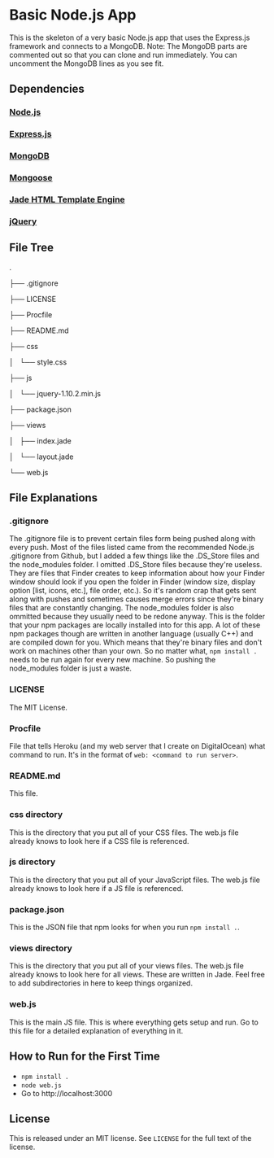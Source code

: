 # Basic Node.js App
This is the skeleton of a very basic Node.js app that uses the Express.js framework and connects to a MongoDB.
Note: The MongoDB parts are commented out so that you can clone and run immediately. You can uncomment the MongoDB lines as you see fit.

## Dependencies

### [Node.js](http://nodejs.org/)

### [Express.js](http://expressjs.com/)

### [MongoDB](http://www.mongodb.org/)

### [Mongoose](http://mongoosejs.com/)

### [Jade HTML Template Engine](http://jade-lang.com/)

### [jQuery](http://jquery.com)

## File Tree
.

├── .gitignore

├── LICENSE

├── Procfile

├── README.md

├── css

│   └── style.css

├── js

│   └── jquery-1.10.2.min.js

├── package.json

├── views

│   ├── index.jade

│   └── layout.jade

└── web.js

## File Explanations

### .gitignore
The .gitignore file is to prevent certain files form being pushed along with every push. Most of the files listed came from the recommended Node.js .gitignore from Github, but I added a few things like the .DS_Store files and the node_modules folder. I omitted .DS_Store files because they're useless. They are files that Finder creates to keep information about how your Finder window should look if you open the folder in Finder (window size, display option [list, icons, etc.], file order, etc.). So it's random crap that gets sent along with pushes and sometimes causes merge errors since they're binary files that are constantly changing. The node_modules folder is also ommitted because they usually need to be redone anyway. This is the folder that your npm packages are locally installed into for this app. A lot of these npm packages though are written in another language (usually C++) and are compiled down for you. Which means that they're binary files and don't work on machines other than your own. So no matter what, `npm install .` needs to be run again for every new machine. So pushing the node_modules folder is just a waste.

### LICENSE
The MIT License.

### Procfile
File that tells Heroku (and my web server that I create on DigitalOcean) what command to run. It's in the format of `web: <command to run server>`.

### README.md
This file.

### css directory
This is the directory that you put all of your CSS files. The web.js file already knows to look here if a CSS file is referenced.

### js directory
This is the directory that you put all of your JavaScript files. The web.js file already knows to look here if a JS file is referenced.

### package.json
This is the JSON file that npm looks for when you run `npm install .`.

### views directory
This is the directory that you put all of your views files. The web.js file already knows to look here for all views. These are written in Jade. Feel free to add subdirectories in here to keep things organized.

### web.js
This is the main JS file. This is where everything gets setup and run. Go to this file for a detailed explanation of everything in it.

## How to Run for the First Time
* `npm install .`
* `node web.js`
* Go to http://localhost:3000

## License
This is released under an MIT license.  See `LICENSE` for the full text of the license.